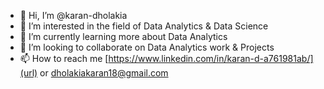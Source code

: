 - 👋 Hi, I’m @karan-dholakia
- 👀 I’m interested in the field of Data Analytics & Data Science
- 🌱 I’m currently learning more about Data Analytics
- 💞️ I’m looking to collaborate on Data Analytics work & Projects 
- 📫 How to reach me [https://www.linkedin.com/in/karan-d-a761981ab/](url) or dholakiakaran18@gmail.com

<!---
karan-dholakia/karan-dholakia is a ✨ special ✨ repository because its `README.md` (this file) appears on your GitHub profile.
You can click the Preview link to take a look at your changes.
--->
